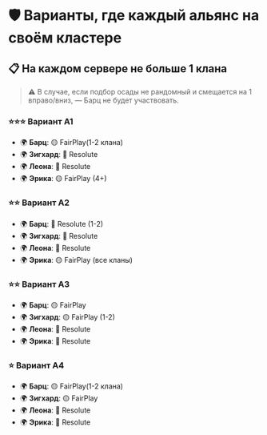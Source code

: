 # 🛡️ Варианты, где каждый альянс на своём кластере  
## 📋 На каждом сервере не больше 1 клана  

> ⚠️ В случае, если подбор осады не рандомный и смещается на 1 вправо/вниз, — Барц не будет участвовать.  



### ⭐⭐⭐ **Вариант A1**
- 🌍 **Барц**: 🟡 FairPlay(1-2 клана)  
- 🌍 **Зигхард**: 🔴 Resolute  
- 🌍 **Леона**: 🔴 Resolute  
- 🌍 **Эрика**: 🟡 FairPlay (4+) 



### ⭐⭐ **Вариант A2**
- 🌍 **Барц**: 🔴 Resolute (1-2)
- 🌍 **Зигхард**: 🔴 Resolute  
- 🌍 **Леона**: 🔴 Resolute
- 🌍 **Эрика**: 🟡 FairPlay (все кланы) 



### ⭐⭐ **Вариант A3**
- 🌍 **Барц**: 🟡 FairPlay
- 🌍 **Зигхард**: 🟡 FairPlay (1-2)
- 🌍 **Леона**: 🔴 Resolute  
- 🌍 **Эрика**: 🔴 Resolute  



### ⭐ **Вариант A4**
- 🌍 **Барц**: 🟡 FairPlay(1-2 клана) 
- 🌍 **Зигхард**: 🟡 FairPlay  
- 🌍 **Леона**:   🔴 Resolute
- 🌍 **Эрика**: 🔴 Resolute  

